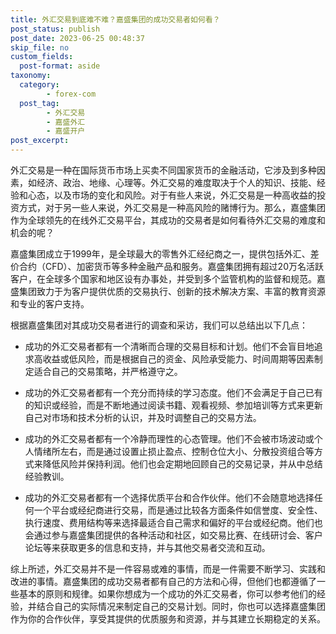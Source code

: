 ```yaml
---
title: 外汇交易到底难不难？嘉盛集团的成功交易者如何看？
post_status: publish
post_date: 2023-06-25 00:48:37
skip_file: no
custom_fields: 
  post-format: aside
taxonomy:
  category:
        - forex-com
  post_tag:
        - 外汇交易
        - 嘉盛外汇
        - 嘉盛开户
post_excerpt: 
---
```

外汇交易是一种在国际货币市场上买卖不同国家货币的金融活动，它涉及到多种因素，如经济、政治、地缘、心理等。外汇交易的难度取决于个人的知识、技能、经验和心态，以及市场的变化和风险。对于有些人来说，外汇交易是一种高收益的投资方式，对于另一些人来说，外汇交易是一种高风险的赌博行为。那么，嘉盛集团作为全球领先的在线外汇交易平台，其成功的交易者是如何看待外汇交易的难度和机会的呢？

嘉盛集团成立于1999年，是全球最大的零售外汇经纪商之一，提供包括外汇、差价合约（CFD）、加密货币等多种金融产品和服务。嘉盛集团拥有超过20万名活跃客户，在全球多个国家和地区设有办事处，并受到多个监管机构的监督和规范。嘉盛集团致力于为客户提供优质的交易执行、创新的技术解决方案、丰富的教育资源和专业的客户支持。

根据嘉盛集团对其成功交易者进行的调查和采访，我们可以总结出以下几点：

* 成功的外汇交易者都有一个清晰而合理的交易目标和计划。他们不会盲目地追求高收益或低风险，而是根据自己的资金、风险承受能力、时间周期等因素制定适合自己的交易策略，并严格遵守之。

* 成功的外汇交易者都有一个充分而持续的学习态度。他们不会满足于自己已有的知识或经验，而是不断地通过阅读书籍、观看视频、参加培训等方式来更新自己对市场和技术分析的认识，并及时调整自己的交易方法。

* 成功的外汇交易者都有一个冷静而理性的心态管理。他们不会被市场波动或个人情绪所左右，而是通过设置止损止盈点、控制仓位大小、分散投资组合等方式来降低风险并保持利润。他们也会定期地回顾自己的交易记录，并从中总结经验教训。

* 成功的外汇交易者都有一个选择优质平台和合作伙伴。他们不会随意地选择任何一个平台或经纪商进行交易，而是通过比较各方面条件如信誉度、安全性、执行速度、费用结构等来选择最适合自己需求和偏好的平台或经纪商。他们也会通过参与嘉盛集团提供的各种活动和社区，如交易比赛、在线研讨会、客户论坛等来获取更多的信息和支持，并与其他交易者交流和互动。

综上所述，外汇交易并不是一件容易或难的事情，而是一件需要不断学习、实践和改进的事情。嘉盛集团的成功交易者都有自己的方法和心得，但他们也都遵循了一些基本的原则和规律。如果你想成为一个成功的外汇交易者，你可以参考他们的经验，并结合自己的实际情况来制定自己的交易计划。同时，你也可以选择嘉盛集团作为你的合作伙伴，享受其提供的优质服务和资源，并与其建立长期稳定的关系。